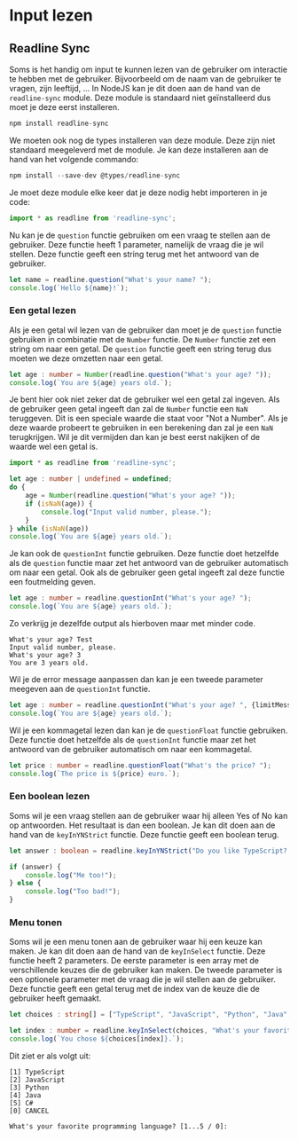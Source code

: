 # Input lezen

## Readline Sync

Soms is het handig om input te kunnen lezen van de gebruiker om interactie te hebben met de gebruiker. Bijvoorbeeld om de naam van de gebruiker te vragen, zijn leeftijd, ... In NodeJS kan je dit doen aan de hand van de `readline-sync` module. Deze module is standaard niet geïnstalleerd dus moet je deze eerst installeren.

```typescript
npm install readline-sync
```

We moeten ook nog de types installeren van deze module. Deze zijn niet standaard meegeleverd met de module. Je kan deze installeren aan de hand van het volgende commando:

```typescript
npm install --save-dev @types/readline-sync
```

Je moet deze module elke keer dat je deze nodig hebt importeren in je code:

```typescript
import * as readline from 'readline-sync';
```

Nu kan je de `question` functie gebruiken om een vraag te stellen aan de gebruiker. Deze functie heeft 1 parameter, namelijk de vraag die je wil stellen. Deze functie geeft een string terug met het antwoord van de gebruiker.

```typescript
let name = readline.question("What's your name? ");
console.log(`Hello ${name}!`);
```

### Een getal lezen

Als je een getal wil lezen van de gebruiker dan moet je de `question` functie gebruiken in combinatie met de `Number` functie. De `Number` functie zet een string om naar een getal. De `question` functie geeft een string terug dus moeten we deze omzetten naar een getal.

```typescript
let age : number = Number(readline.question("What's your age? "));
console.log(`You are ${age} years old.`);
```

Je bent hier ook niet zeker dat de gebruiker wel een getal zal ingeven. Als de gebruiker geen getal ingeeft dan zal de `Number` functie een `NaN` teruggeven. Dit is een speciale waarde die staat voor "Not a Number". Als je deze waarde probeert te gebruiken in een berekening dan zal je een `NaN` terugkrijgen. Wil je dit vermijden dan kan je best eerst nakijken of de waarde wel een getal is.

```typescript
import * as readline from 'readline-sync';

let age : number | undefined = undefined;
do {
    age = Number(readline.question("What's your age? "));
    if (isNaN(age)) {
        console.log("Input valid number, please.");
    }
} while (isNaN(age))
console.log(`You are ${age} years old.`);
```

Je kan ook de `questionInt` functie gebruiken. Deze functie doet hetzelfde als de `question` functie maar zet het antwoord van de gebruiker automatisch om naar een getal. Ook als de gebruiker geen getal ingeeft zal deze functie een foutmelding geven.

```typescript
let age : number = readline.questionInt("What's your age? ");
console.log(`You are ${age} years old.`);
```

Zo verkrijg je dezelfde output als hierboven maar met minder code.

```
What's your age? Test
Input valid number, please.
What's your age? 3
You are 3 years old.
```

Wil je de error message aanpassen dan kan je een tweede parameter meegeven aan de `questionInt` functie.

```typescript
let age : number = readline.questionInt("What's your age? ", {limitMessage: "I only like numbers!"});
console.log(`You are ${age} years old.`);
```

Wil je een kommagetal lezen dan kan je de `questionFloat` functie gebruiken. Deze functie doet hetzelfde als de `questionInt` functie maar zet het antwoord van de gebruiker automatisch om naar een kommagetal.

```typescript
let price : number = readline.questionFloat("What's the price? ");
console.log(`The price is ${price} euro.`);
```

### Een boolean lezen

Soms wil je een vraag stellen aan de gebruiker waar hij alleen Yes of No kan op antwoorden. Het resultaat is dan een boolean. Je kan dit doen aan de hand van de `keyInYNStrict` functie. Deze functie geeft een boolean terug.

```typescript
let answer : boolean = readline.keyInYNStrict("Do you like TypeScript? ");

if (answer) {
    console.log("Me too!");
} else {
    console.log("Too bad!");
}
```

### Menu tonen

Soms wil je een menu tonen aan de gebruiker waar hij een keuze kan maken. Je kan dit doen aan de hand van de `keyInSelect` functie. Deze functie heeft 2 parameters. De eerste parameter is een array met de verschillende keuzes die de gebruiker kan maken. De tweede parameter is een optionele parameter met de vraag die je wil stellen aan de gebruiker. Deze functie geeft een getal terug met de index van de keuze die de gebruiker heeft gemaakt.

```typescript
let choices : string[] = ["TypeScript", "JavaScript", "Python", "Java", "C#"];

let index : number = readline.keyInSelect(choices, "What's your favorite programming language? ");
console.log(`You chose ${choices[index]}.`);
```

Dit ziet er als volgt uit:

```
[1] TypeScript
[2] JavaScript
[3] Python
[4] Java
[5] C#
[0] CANCEL

What's your favorite programming language? [1...5 / 0]: 
```
